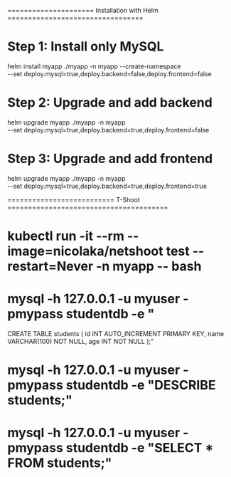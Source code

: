 ===================== Installation with Helm =================================

# Step 1: Install only MySQL
helm install myapp ./myapp -n myapp --create-namespace \
  --set deploy.mysql=true,deploy.backend=false,deploy.frontend=false

# Step 2: Upgrade and add backend
helm upgrade myapp ./myapp -n myapp \
  --set deploy.mysql=true,deploy.backend=true,deploy.frontend=false

# Step 3: Upgrade and add frontend
helm upgrade myapp ./myapp -n myapp \
  --set deploy.mysql=true,deploy.backend=true,deploy.frontend=true

========================== T-Shoot =======================================

# kubectl run -it --rm --image=nicolaka/netshoot test --restart=Never -n myapp -- bash

# mysql -h 127.0.0.1 -u myuser -pmypass studentdb -e "
CREATE TABLE students (
    id INT AUTO_INCREMENT PRIMARY KEY,
    name VARCHAR(100) NOT NULL,
    age INT NOT NULL
);"

# mysql -h 127.0.0.1 -u myuser -pmypass studentdb -e "DESCRIBE students;"

# mysql -h 127.0.0.1 -u myuser -pmypass studentdb -e "SELECT * FROM students;"
